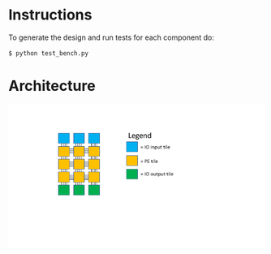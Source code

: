 # Instructions

To generate the design and run tests for each component do:

```bash
$ python test_bench.py
```

# Architecture

![Alt text](images/MagmaFPGA_layout.png?raw=true)